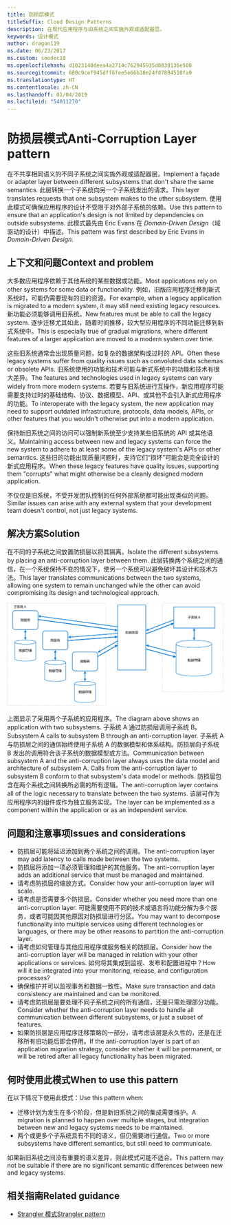 ```yaml
---
title: 防损层模式
titleSuffix: Cloud Design Patterns
description: 在现代应用程序与旧系统之间实施外观或适配器层。
keywords: 设计模式
author: dragon119
ms.date: 06/23/2017
ms.custom: seodec18
ms.openlocfilehash: d1023140deea4a2714c762945935d0838136e508
ms.sourcegitcommit: 680c9cef945dff6fee5e66b38e24f07804510fa9
ms.translationtype: HT
ms.contentlocale: zh-CN
ms.lasthandoff: 01/04/2019
ms.locfileid: "54011270"
---
```

# <a name="anti-corruption-layer-pattern"></a><span data-ttu-id="ada31-104">防损层模式</span><span class="sxs-lookup"><span data-stu-id="ada31-104">Anti-Corruption Layer pattern</span></span>

<span data-ttu-id="ada31-105">在不共享相同语义的不同子系统之间实施外观或适配器层。</span><span class="sxs-lookup"><span data-stu-id="ada31-105">Implement a façade or adapter layer between different subsystems that don't share the same semantics.</span></span> <span data-ttu-id="ada31-106">此层转换一个子系统向另一个子系统发出的请求。</span><span class="sxs-lookup"><span data-stu-id="ada31-106">This layer translates requests that one subsystem makes to the other subsystem.</span></span> <span data-ttu-id="ada31-107">使用此模式可确保应用程序的设计不受限于对外部子系统的依赖。</span><span class="sxs-lookup"><span data-stu-id="ada31-107">Use this pattern to ensure that an application's design is not limited by dependencies on outside subsystems.</span></span> <span data-ttu-id="ada31-108">此模式最先由 Eric Evans 在 *Domain-Driven Design*（域驱动的设计）中描述。</span><span class="sxs-lookup"><span data-stu-id="ada31-108">This pattern was first described by Eric Evans in *Domain-Driven Design*.</span></span>

## <a name="context-and-problem"></a><span data-ttu-id="ada31-109">上下文和问题</span><span class="sxs-lookup"><span data-stu-id="ada31-109">Context and problem</span></span>

<span data-ttu-id="ada31-110">大多数应用程序依赖于其他系统的某些数据或功能。</span><span class="sxs-lookup"><span data-stu-id="ada31-110">Most applications rely on other systems for some data or functionality.</span></span> <span data-ttu-id="ada31-111">例如，旧版应用程序迁移到新式系统时，可能仍需要现有的旧的资源。</span><span class="sxs-lookup"><span data-stu-id="ada31-111">For example, when a legacy application is migrated to a modern system, it may still need existing legacy resources.</span></span> <span data-ttu-id="ada31-112">新功能必须能够调用旧系统。</span><span class="sxs-lookup"><span data-stu-id="ada31-112">New features must be able to call the legacy system.</span></span> <span data-ttu-id="ada31-113">逐步迁移尤其如此，随着时间推移，较大型应用程序的不同功能迁移到新式系统中。</span><span class="sxs-lookup"><span data-stu-id="ada31-113">This is especially true of gradual migrations, where different features of a larger application are moved to a modern system over time.</span></span>

<span data-ttu-id="ada31-114">这些旧系统通常会出现质量问题，如复杂的数据架构或过时的 API。</span><span class="sxs-lookup"><span data-stu-id="ada31-114">Often these legacy systems suffer from quality issues such as convoluted data schemas or obsolete APIs.</span></span> <span data-ttu-id="ada31-115">旧系统使用的功能和技术可能与新式系统中的功能和技术有很大差异。</span><span class="sxs-lookup"><span data-stu-id="ada31-115">The features and technologies used in legacy systems can vary widely from more modern systems.</span></span> <span data-ttu-id="ada31-116">若要与旧系统进行互操作，新应用程序可能需要支持过时的基础结构、协议、数据模型、API、或其他不会引入新式应用程序的功能。</span><span class="sxs-lookup"><span data-stu-id="ada31-116">To interoperate with the legacy system, the new application may need to support outdated infrastructure, protocols, data models, APIs, or other features that you wouldn't otherwise put into a modern application.</span></span>

<span data-ttu-id="ada31-117">保持新旧系统之间的访问可以强制新系统至少支持某些旧系统的 API 或其他语义。</span><span class="sxs-lookup"><span data-stu-id="ada31-117">Maintaining access between new and legacy systems can force the new system to adhere to at least some of the legacy system's APIs or other semantics.</span></span> <span data-ttu-id="ada31-118">这些旧的功能出现质量问题时，支持它们“损坏”可能会是完全设计的新式应用程序。</span><span class="sxs-lookup"><span data-stu-id="ada31-118">When these legacy features have quality issues, supporting them "corrupts" what might otherwise be a cleanly designed modern application.</span></span>

<span data-ttu-id="ada31-119">不仅仅是旧系统，不受开发团队控制的任何外部系统都可能出现类似的问题。</span><span class="sxs-lookup"><span data-stu-id="ada31-119">Similar issues can arise with any external system that your development team doesn't control, not just legacy systems.</span></span>

## <a name="solution"></a><span data-ttu-id="ada31-120">解决方案</span><span class="sxs-lookup"><span data-stu-id="ada31-120">Solution</span></span>

<span data-ttu-id="ada31-121">在不同的子系统之间放置防损层以将其隔离。</span><span class="sxs-lookup"><span data-stu-id="ada31-121">Isolate the different subsystems by placing an anti-corruption layer between them.</span></span> <span data-ttu-id="ada31-122">此层转换两个系统之间的通信，在一个系统保持不变的情况下，使另一个系统可以避免破坏其设计和技术方法。</span><span class="sxs-lookup"><span data-stu-id="ada31-122">This layer translates communications between the two systems, allowing one system to remain unchanged while the other can avoid compromising its design and technological approach.</span></span>

![防损层模式图](./_images/anti-corruption-layer.png)

<span data-ttu-id="ada31-124">上图显示了采用两个子系统的应用程序。</span><span class="sxs-lookup"><span data-stu-id="ada31-124">The diagram above shows an application with two subsystems.</span></span> <span data-ttu-id="ada31-125">子系统 A 通过防损层调用子系统 B。</span><span class="sxs-lookup"><span data-stu-id="ada31-125">Subsystem A calls to subsystem B through an anti-corruption layer.</span></span> <span data-ttu-id="ada31-126">子系统 A 与防损层之间的通信始终使用子系统 A 的数据模型和体系结构。防损层向子系统 B 发出的调用符合该子系统的数据模型或方法。</span><span class="sxs-lookup"><span data-stu-id="ada31-126">Communication between subsystem A and the anti-corruption layer always uses the data model and architecture of subsystem A. Calls from the anti-corruption layer to subsystem B conform to that subsystem's data model or methods.</span></span> <span data-ttu-id="ada31-127">防损层包含在两个系统之间转换所必需的所有逻辑。</span><span class="sxs-lookup"><span data-stu-id="ada31-127">The anti-corruption layer contains all of the logic necessary to translate between the two systems.</span></span> <span data-ttu-id="ada31-128">该层可作为应用程序内的组件或作为独立服务实现。</span><span class="sxs-lookup"><span data-stu-id="ada31-128">The layer can be implemented as a component within the application or as an independent service.</span></span>

## <a name="issues-and-considerations"></a><span data-ttu-id="ada31-129">问题和注意事项</span><span class="sxs-lookup"><span data-stu-id="ada31-129">Issues and considerations</span></span>

- <span data-ttu-id="ada31-130">防损层可能将延迟添加到两个系统之间的调用。</span><span class="sxs-lookup"><span data-stu-id="ada31-130">The anti-corruption layer may add latency to calls made between the two systems.</span></span>
- <span data-ttu-id="ada31-131">防损层将添加一项必须管理和维护的其他服务。</span><span class="sxs-lookup"><span data-stu-id="ada31-131">The anti-corruption layer adds an additional service that must be managed and maintained.</span></span>
- <span data-ttu-id="ada31-132">请考虑防损层的缩放方式。</span><span class="sxs-lookup"><span data-stu-id="ada31-132">Consider how your anti-corruption layer will scale.</span></span>
- <span data-ttu-id="ada31-133">请考虑是否需要多个防损层。</span><span class="sxs-lookup"><span data-stu-id="ada31-133">Consider whether you need more than one anti-corruption layer.</span></span> <span data-ttu-id="ada31-134">可能需要使用不同的技术或语言将功能分解为多个服务，或者可能因其他原因对防损层进行分区。</span><span class="sxs-lookup"><span data-stu-id="ada31-134">You may want to decompose functionality into multiple services using different technologies or languages, or there may be other reasons to partition the anti-corruption layer.</span></span>
- <span data-ttu-id="ada31-135">请考虑如何管理与其他应用程序或服务相关的防损层。</span><span class="sxs-lookup"><span data-stu-id="ada31-135">Consider how the anti-corruption layer will be managed in relation with your other applications or services.</span></span> <span data-ttu-id="ada31-136">如何将其集成到监视、发布和配置进程中？</span><span class="sxs-lookup"><span data-stu-id="ada31-136">How will it be integrated into your monitoring, release, and configuration processes?</span></span>
- <span data-ttu-id="ada31-137">确保维护并可以监视事务和数据一致性。</span><span class="sxs-lookup"><span data-stu-id="ada31-137">Make sure transaction and data consistency are maintained and can be monitored.</span></span>
- <span data-ttu-id="ada31-138">请考虑防损层是要处理不同子系统之间的所有通信，还是只需处理部分功能。</span><span class="sxs-lookup"><span data-stu-id="ada31-138">Consider whether the anti-corruption layer needs to handle all communication between different subsystems, or just a subset of features.</span></span>
- <span data-ttu-id="ada31-139">如果防损层是应用程序迁移策略的一部分，请考虑该层是永久性的，还是在迁移所有旧功能后即会停用。</span><span class="sxs-lookup"><span data-stu-id="ada31-139">If the anti-corruption layer is part of an application migration strategy, consider whether it will be permanent, or will be retired after all legacy functionality has been migrated.</span></span>

## <a name="when-to-use-this-pattern"></a><span data-ttu-id="ada31-140">何时使用此模式</span><span class="sxs-lookup"><span data-stu-id="ada31-140">When to use this pattern</span></span>

<span data-ttu-id="ada31-141">在以下情况下使用此模式：</span><span class="sxs-lookup"><span data-stu-id="ada31-141">Use this pattern when:</span></span>

- <span data-ttu-id="ada31-142">迁移计划为发生在多个阶段，但是新旧系统之间的集成需要维护。</span><span class="sxs-lookup"><span data-stu-id="ada31-142">A migration is planned to happen over multiple stages, but integration between new and legacy systems needs to be maintained.</span></span>
- <span data-ttu-id="ada31-143">两个或更多个子系统具有不同的语义，但仍需要进行通信。</span><span class="sxs-lookup"><span data-stu-id="ada31-143">Two or more subsystems have different semantics, but still need to communicate.</span></span>

<span data-ttu-id="ada31-144">如果新旧系统之间没有重要的语义差异，则此模式可能不适合。</span><span class="sxs-lookup"><span data-stu-id="ada31-144">This pattern may not be suitable if there are no significant semantic differences between new and legacy systems.</span></span>

## <a name="related-guidance"></a><span data-ttu-id="ada31-145">相关指南</span><span class="sxs-lookup"><span data-stu-id="ada31-145">Related guidance</span></span>

- [<span data-ttu-id="ada31-146">Strangler 模式</span><span class="sxs-lookup"><span data-stu-id="ada31-146">Strangler pattern</span></span>](./strangler.md)
